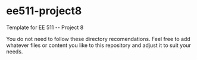# ee511-project8

Template for EE 511 -- Project 8

You do not need to follow these directory recomendations.  Feel free to add whatever files or content you like to this repository and adjust it to suit your needs.

